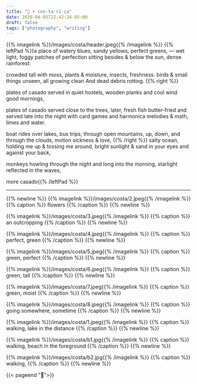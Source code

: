 ```yaml
---
title: "🌿 • cos·ta·ri·ca"
date: 2020-04-05T22:42:24-05:00
draft: false
tags: ["photography", "writing"]
---
```

{{% imagelink %}}/images/costa/header.jpeg{{% /imagelink %}}
{{% leftPad %}}a place of watery blues, sandy yellows, perfect greens, — wet light, foggy patches of perfection sitting besides & below the sun, dense rainforest:

crowded tall with moss, plants & moisture, insects, freshness. birds & small things unseen, all growing clean And dead debris rotting.
{{% right %}}

plates of casado served in quiet hostels, wooden planks
and cool wind good mornings,

plates of casado served close to the trees, later, fresh fish butter-fried and served late into the night with card games and harmonica melodies & math, limes and water.

boat rides over lakes, bus trips, through open mountains, up, down, and through the clouds, motion sickness & love,
{{% /right %}}
salty ocean, holding me up & tossing me around, bright sunlight & sand in your eyes and against your back,

monkeys howling through the night and long into the morning, starlight reflected in the waves,

more casado{{% /leftPad %}}

---
{{% newline %}}
{{% imagelink %}}/images/costa/2.jpeg{{% /imagelink %}}
{{% caption %}} flowers {{% /caption %}}
{{% newline %}}

{{% imagelink %}}/images/costa/3.jpeg{{% /imagelink %}}
{{% caption %}} an outcropping {{% /caption %}}
{{% newline %}}

{{% imagelink %}}/images/costa/4.jpeg{{% /imagelink %}}
{{% caption %}} perfect, green {{% /caption %}}
{{% newline %}}

{{% imagelink %}}/images/costa/5.jpeg{{% /imagelink %}}
{{% caption %}} green, perfect {{% /caption %}}
{{% newline %}}

{{% imagelink %}}/images/costa/6.jpeg{{% /imagelink %}}
{{% caption %}} green, tall {{% /caption %}}
{{% newline %}}

{{% imagelink %}}/images/costa/7.jpeg{{% /imagelink %}}
{{% caption %}} green, moist {{% /caption %}}
{{% newline %}}

{{% imagelink %}}/images/costa/8.jpeg{{% /imagelink %}}
{{% caption %}} going somewhere, sometime {{% /caption %}}
{{% newline %}}

{{% imagelink %}}/images/costa/1.jpeg{{% /imagelink %}}
{{% caption %}} walking, lake in the distance {{% /caption %}}
{{% newline %}}

{{% imagelink %}}/images/costa/b1.jpg{{% /imagelink %}}
{{% caption %}} walking, beach in the foreground {{% /caption %}}
{{% newline %}}

{{% imagelink %}}/images/costa/b2.jpg{{% /imagelink %}}
{{% caption %}} walking, {{% /caption %}}
{{% newline %}}

{{< pageend "🌿">}}
